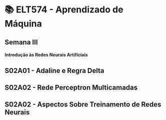 # 📚 ELT574 - Aprendizado de Máquina
## Semana III
#### Introdução às Redes Neurais Artificiais


## S02A01 - Adaline e Regra Delta


## S02A02 - Rede Perceptron Multicamadas


## S02A02 - Aspectos Sobre Treinamento de Redes Neurais